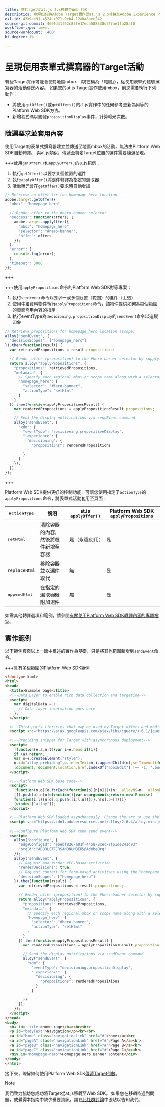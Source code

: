 ```yaml
---
title: 將Target從at.js 2.x移轉至Web SDK
description: 瞭解如何將Adobe Target實作從at.js 2.x移轉至Adobe Experience Platform Web SDK。 主題包括程式庫概述、實作差異和其他值得注意的圖說文字。
exl-id: 43b9ae91-4524-4071-9eb4-12a0a8aec242
source-git-commit: 4690d41f92c83fe17eda588538d397ae1fa28af0
workflow-type: tm+mt
source-wordcount: '400'
ht-degree: 1%

---
```


# 呈現使用表單式撰寫器的Target活動

有些Target實作可能會使用地區mbox （現在稱為「範圍」），從使用表單式體驗撰寫器的活動傳送內容。 如果您的at.js Target實作使用mbox，則您需要執行下列動作：

* 將使用`getOffer()`或`getOffers()`的at.js實作中的任何參考更新為同等的Platform Web SDK方法。
* 新增程式碼以觸發`propositionDisplay`事件，計算曝光次數。

## 隨選要求並套用內容

使用Target的表單式撰寫器建立並傳送至地區mbox的活動，無法由Platform Web SDK自動轉譯。 與at.js類似，傳遞至特定Target位置的選件需要隨選呈現。


+++使用`getOffer()`和`applyOffer()`的at.js範例：

1. 執行`getOffer()`以要求某個位置的選件
1. 執行`applyOffer()`將選件轉譯為指定的選取器
1. 活動曝光會在`getOffer()`要求時自動增加

```JavaScript
// Retrieve an offer for the homepage-hero location
adobe.target.getOffer({
  "mbox": "homepage_hero",

  // Render offer to the #hero-banner selector
  "success": function(offers) {
    adobe.target.applyOffer({
      "mbox": "homepage_hero",
      "selector": "#hero-banner",
      "offer": offers
    });
  },
  "error": {
    console.log(error);
  },
  "timeout": 3000
});
```

+++

+++使用`applyPropositions`命令的Platform Web SDK對等專案：

1. 執行`sendEvent`命令以要求一或多個位置（範圍）的選件（主張）
1. 使用中繼資料物件執行`applyPropositions`命令，該物件提供如何為每個範圍的頁面套用內容的指示
1. 執行eventType為`decisioning.propositionDisplay`的`sendEvent`命令以追蹤印象

```JavaScript
// Retrieve propositions for homepage_hero location (scope)
alloy("sendEvent", {
  "decisionScopes": ["homepage_hero"]
}).then(function(result) {
  var retrievedPropositions = result.propositions;
    
  // Render offer (proposition) to the #hero-banner selector by supplying extra metadata
  return alloy("applyPropositions", {
    "propositions": retrievedPropositions,
    "metadata": {
      // Specify each regional mbox or scope name along with a selector and actionType
      "homepage_hero": {
        "selector": "#hero-banner",
        "actionType": "setHtml"
      }
    }
  }).then(function(applyPropositionsResult) {
    var renderedPropositions = applyPropositionsResult.propositions;

    // Send the display notifications via sendEvent command
    alloy("sendEvent", {
      "xdm": {
        "eventType": "decisioning.propositionDisplay",
        "_experience": {
          "decisioning": {
            "propositions": renderedPropositions
          }
        }
      }
    });
  });
});
```

+++

Platform Web SDK提供更好的控制功能，可讓您使用指定了`actionType`的`applyPropositions`命令，將表單式活動套用至頁面：

| `actionType` | 說明 | at.js `applyOffer()` | Platform Web SDK `applyPropositions` |
| --- | --- | --- | --- |
| `setHtml` | 清除容器的內容，然後將選件新增至容器 | 是（永遠使用） | 是 |
| `replaceHtml` | 移除容器並以選件取代 | 無 | 是 |
| `appendHtml` | 在指定的選取器後附加選件 | 無 | 是 |

如需其他轉譯選項和範例，請參閱[有關使用Platform Web SDK轉譯內容的專屬檔案](https://experienceleague.adobe.com/docs/experience-platform/edge/personalization/rendering-personalization-content.html?lang=zh-Hant)。

## 實作範例

以下範例頁面以上一節中概述的實作為基礎，只是將其他範圍新增到`sendEvent`命令。

+++具有多個範圍的Platform Web SDK範例

```HTML
<!doctype html>
<html>
<head>
  <title>Example page</title>
  <!--Data Layer to enable rich data collection and targeting-->
  <script>
    var digitalData = { 
      // Data layer information goes here
    };
  </script>

  <!--Third party libraries that may be used by Target offers and modifications-->
  <script src="https://ajax.googleapis.com/ajax/libs/jquery/3.6.1/jquery.min.js"></script>

  <!--Prehiding snippet for Target with asynchronous deployment-->
  <script>
    !function(e,a,n,t){var i=e.head;if(i){
    if (a) return;
    var o=e.createElement("style");
    o.id="alloy-prehiding",o.innerText=n,i.appendChild(o),setTimeout(function(){o.parentNode&&o.parentNode.removeChild(o)},t)}}
    (document, document.location.href.indexOf("mboxEdit") !== -1, ".body { opacity: 0 !important }", 3000);
  </script>

  <!--Platform Web SDK base code-->
  <script>
    !function(n,o){o.forEach(function(o){n[o]||((n.__alloyNS=n.__alloyNS||
    []).push(o),n[o]=function(){var u=arguments;return new Promise(
    function(i,l){n[o].q.push([i,l,u])})},n[o].q=[])})}
    (window,["alloy"]);
  </script>

  <!--Platform Web SDK loaded asynchonously. Change the src to use the latest supported version.-->
  <script src="https://cdn1.adoberesources.net/alloy/2.6.4/alloy.min.js" async></script>
  
  <!--Configure Platform Web SDK then send event-->
  <script>
    alloy("configure", {
      "edgeConfigId": "ebebf826-a01f-4458-8cec-ef61de241c93",
      "orgId":"ADB3LETTERSANDNUMBERS@AdobeOrg"
    });
    alloy("sendEvent", {
      // Request and render VEC-based activities
      "renderDecisions": true,
      // Request content for form-based activities using the "homepage_hero" scope
      "decisionScopes": ["homepage_hero"]
    }).then(function(result) {
      var retrievedPropositions = result.propositions;
        
      // Render offer (proposition) to the #hero-banner selector by supplying extra metadata
      return alloy("applyPropositions", {
        "propositions": retrievedPropositions,
        "metadata": {
          // Specify each regional mbox or scope name along with a selector and actionType
          "homepage_hero": {
            "selector": "#hero-banner",
            "actionType": "setHtml"
          }
        }
      }).then(function(applyPropositionsResult) {
        var renderedPropositions = applyPropositionsResult.propositions;

        // Send the display notifications via sendEvent command
        alloy("sendEvent", {
          "xdm": {
            "eventType": "decisioning.propositionDisplay",
            "_experience": {
              "decisioning": {
                "propositions": renderedPropositions
              }
            }
          }
        });
      });
    });
  </script>
</head>
<body>
  <h1 id="title">Home Page</h1><br><br>
  <p id="bodyText">Navigation</p><br><br>
  <a id="home" class="navigationLink" href="#">Home</a><br>
  <a id="pageA" class="navigationLink" href="#">Page A</a><br>
  <a id="pageB" class="navigationLink" href="#">Page B</a><br>
  <a id="pageC" class="navigationLink" href="#">Page C</a><br>
  <div id="homepage-hero">Homepage Hero Banner Content</div>
</body>
</html>
```

接下來，瞭解如何使用Platform Web SDK[傳遞Target引數](send-parameters.md)。

>[!NOTE]
>
>我們致力協助您成功將Target從at.js移轉至Web SDK。 如果您在移轉時遇到問題，或覺得本指南中缺少重要資訊，請在[此社群討論](https://experienceleaguecommunities.adobe.com/t5/adobe-experience-platform-data/tutorial-discussion-migrate-target-from-at-js-to-web-sdk/m-p/575587#M463)中張貼以告知我們。

